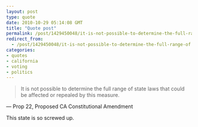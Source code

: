 ```yaml
---
layout: post
type: quote
date: 2010-10-29 05:14:08 GMT
title: "Quote post"
permalink: /post/1429450048/it-is-not-possible-to-determine-the-full-range-of
redirect_from: 
  - /post/1429450048/it-is-not-possible-to-determine-the-full-range-of
categories:
- quotes
- california
- voting
- politics
---
```

<blockquote>It is not possible to determine the full range of state laws that could be affected or repealed by this measure.</blockquote>

 — Prop 22, Proposed CA Constitutional Amendment<br>

<p>This state is so screwed up.</p>